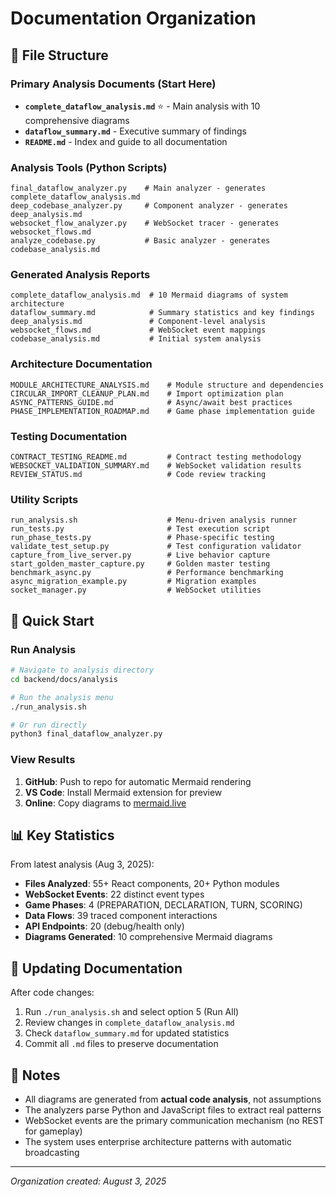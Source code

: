 # Documentation Organization

## 📁 File Structure

### Primary Analysis Documents (Start Here)
- **`complete_dataflow_analysis.md`** ⭐ - Main analysis with 10 comprehensive diagrams
- **`dataflow_summary.md`** - Executive summary of findings  
- **`README.md`** - Index and guide to all documentation

### Analysis Tools (Python Scripts)
```
final_dataflow_analyzer.py    # Main analyzer - generates complete_dataflow_analysis.md
deep_codebase_analyzer.py     # Component analyzer - generates deep_analysis.md
websocket_flow_analyzer.py    # WebSocket tracer - generates websocket_flows.md
analyze_codebase.py           # Basic analyzer - generates codebase_analysis.md
```

### Generated Analysis Reports
```
complete_dataflow_analysis.md  # 10 Mermaid diagrams of system architecture
dataflow_summary.md            # Summary statistics and key findings
deep_analysis.md               # Component-level analysis
websocket_flows.md             # WebSocket event mappings
codebase_analysis.md           # Initial system analysis
```

### Architecture Documentation
```
MODULE_ARCHITECTURE_ANALYSIS.md    # Module structure and dependencies
CIRCULAR_IMPORT_CLEANUP_PLAN.md    # Import optimization plan
ASYNC_PATTERNS_GUIDE.md            # Async/await best practices
PHASE_IMPLEMENTATION_ROADMAP.md    # Game phase implementation guide
```

### Testing Documentation
```
CONTRACT_TESTING_README.md         # Contract testing methodology
WEBSOCKET_VALIDATION_SUMMARY.md    # WebSocket validation results
REVIEW_STATUS.md                   # Code review tracking
```

### Utility Scripts
```
run_analysis.sh                    # Menu-driven analysis runner
run_tests.py                       # Test execution script
run_phase_tests.py                 # Phase-specific testing
validate_test_setup.py             # Test configuration validator
capture_from_live_server.py        # Live behavior capture
start_golden_master_capture.py     # Golden master testing
benchmark_async.py                 # Performance benchmarking
async_migration_example.py         # Migration examples
socket_manager.py                  # WebSocket utilities
```

## 🚀 Quick Start

### Run Analysis
```bash
# Navigate to analysis directory
cd backend/docs/analysis

# Run the analysis menu
./run_analysis.sh

# Or run directly
python3 final_dataflow_analyzer.py
```

### View Results
1. **GitHub**: Push to repo for automatic Mermaid rendering
2. **VS Code**: Install Mermaid extension for preview
3. **Online**: Copy diagrams to [mermaid.live](https://mermaid.live)

## 📊 Key Statistics

From latest analysis (Aug 3, 2025):
- **Files Analyzed**: 55+ React components, 20+ Python modules
- **WebSocket Events**: 22 distinct event types
- **Game Phases**: 4 (PREPARATION, DECLARATION, TURN, SCORING)
- **Data Flows**: 39 traced component interactions
- **API Endpoints**: 20 (debug/health only)
- **Diagrams Generated**: 10 comprehensive Mermaid diagrams

## 🔄 Updating Documentation

After code changes:
1. Run `./run_analysis.sh` and select option 5 (Run All)
2. Review changes in `complete_dataflow_analysis.md`
3. Check `dataflow_summary.md` for updated statistics
4. Commit all `.md` files to preserve documentation

## 📝 Notes

- All diagrams are generated from **actual code analysis**, not assumptions
- The analyzers parse Python and JavaScript files to extract real patterns
- WebSocket events are the primary communication mechanism (no REST for gameplay)
- The system uses enterprise architecture patterns with automatic broadcasting

---
*Organization created: August 3, 2025*
